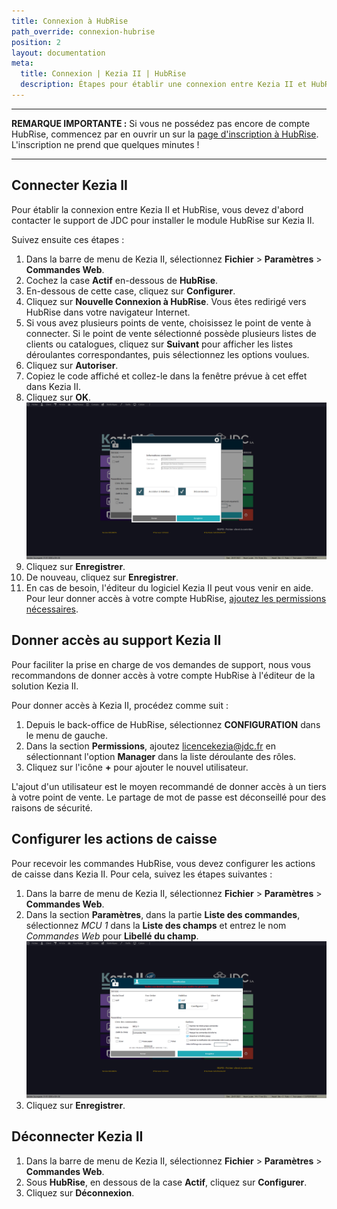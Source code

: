 ```yaml
---
title: Connexion à HubRise
path_override: connexion-hubrise
position: 2
layout: documentation
meta:
  title: Connexion | Kezia II | HubRise
  description: Étapes pour établir une connexion entre Kezia II et HubRise. Connectez votre caisse et synchronisez vos données avec d'autres applications.
---
```


---

**REMARQUE IMPORTANTE :** Si vous ne possédez pas encore de compte HubRise, commencez par en ouvrir un sur la [page d'inscription à HubRise](https://manager.hubrise.com/signup). L'inscription ne prend que quelques minutes !

---

## Connecter Kezia II

Pour établir la connexion entre Kezia II et HubRise, vous devez d'abord contacter le support de JDC pour installer le module HubRise sur Kezia II.

Suivez ensuite ces étapes :

1. Dans la barre de menu de Kezia II, sélectionnez **Fichier** > **Paramètres** > **Commandes Web**.
1. Cochez la case **Actif** en-dessous de **HubRise**.
1. En-dessous de cette case, cliquez sur **Configurer**.
1. Cliquez sur **Nouvelle Connexion à HubRise**. Vous êtes redirigé vers HubRise dans votre navigateur Internet.
1. Si vous avez plusieurs points de vente, choisissez le point de vente à connecter. Si le point de vente sélectionné possède plusieurs listes de clients ou catalogues, cliquez sur **Suivant** pour afficher les listes déroulantes correspondantes, puis sélectionnez les options voulues.
1. Cliquez sur **Autoriser**.
1. Copiez le code affiché et collez-le dans la fenêtre prévue à cet effet dans Kezia II.
1. Cliquez sur **OK**.
   ![Connexion à HubRise - HubRise connecté](./images/001-kezia-hubrise-connection.png)
1. Cliquez sur **Enregistrer**.
1. De nouveau, cliquez sur **Enregistrer**.
1. En cas de besoin, l'éditeur du logiciel Kezia II peut vous venir en aide. Pour leur donner accès à votre compte HubRise, [ajoutez les permissions nécessaires](/apps/kezia/connect-hubrise#donner-acc-s-au-support-de-kezia-ii).

## Donner accès au support Kezia II

Pour faciliter la prise en charge de vos demandes de support, nous vous recommandons de donner accès à votre compte HubRise à l'éditeur de la solution Kezia II.

Pour donner accès à Kezia II, procédez comme suit :

1. Depuis le back-office de HubRise, sélectionnez **CONFIGURATION** dans le menu de gauche.
1. Dans la section **Permissions**, ajoutez licencekezia@jdc.fr en sélectionnant l'option **Manager** dans la liste déroulante des rôles.
1. Cliquez sur l'icône **+** pour ajouter le nouvel utilisateur.

L'ajout d'un utilisateur est le moyen recommandé de donner accès à un tiers à votre point de vente. Le partage de mot de passe est déconseillé pour des raisons de sécurité.

## Configurer les actions de caisse

Pour recevoir les commandes HubRise, vous devez configurer les actions de caisse dans Kezia II. Pour cela, suivez les étapes suivantes :

1. Dans la barre de menu de Kezia II, sélectionnez **Fichier** > **Paramètres** > **Commandes Web**.
1. Dans la section **Paramètres**, dans la partie **Liste des commandes**, sélectionnez _MCU 1_ dans la **Liste des champs** et entrez le nom _Commandes Web_ pour **Libellé du champ**.
   ![Connexion à HubRise - Configuration des commandes](./images/002-kezia-order-configuration.png)
1. Cliquez sur **Enregistrer**.

## Déconnecter Kezia II

1. Dans la barre de menu de Kezia II, sélectionnez **Fichier** > **Paramètres** > **Commandes Web**.
1. Sous **HubRise**, en dessous de la case **Actif**, cliquez sur **Configurer**.
1. Cliquez sur **Déconnexion**.
